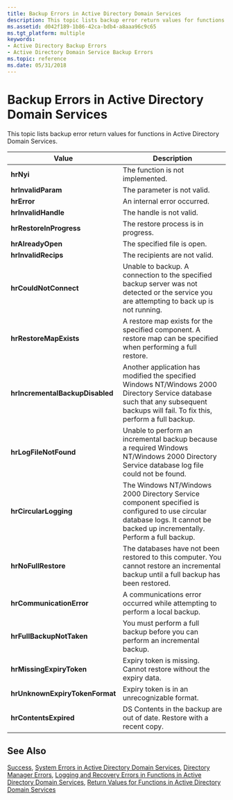 ```yaml
---
title: Backup Errors in Active Directory Domain Services
description: This topic lists backup error return values for functions in Active Directory Domain Services.
ms.assetid: d042f189-1b86-42ca-bdb4-a8aaa96c9c65
ms.tgt_platform: multiple
keywords:
- Active Directory Backup Errors
- Active Directory Domain Service Backup Errors
ms.topic: reference
ms.date: 05/31/2018
---
```


# Backup Errors in Active Directory Domain Services

This topic lists backup error return values for functions in Active Directory Domain Services.



| Value                                      | Description                                                                                                                                                                                  |
|--------------------------------------------|----------------------------------------------------------------------------------------------------------------------------------------------------------------------------------------------|
| **hrNyi**<br/>                       | The function is not implemented.<br/>                                                                                                                                                  |
| **hrInvalidParam**<br/>              | The parameter is not valid.<br/>                                                                                                                                                       |
| **hrError**<br/>                     | An internal error occurred.<br/>                                                                                                                                                       |
| **hrInvalidHandle**<br/>             | The handle is not valid.<br/>                                                                                                                                                          |
| **hrRestoreInProgress**<br/>         | The restore process is in progress.<br/>                                                                                                                                               |
| **hrAlreadyOpen**<br/>               | The specified file is open.<br/>                                                                                                                                                       |
| **hrInvalidRecips**<br/>             | The recipients are not valid. <br/>                                                                                                                                                    |
| **hrCouldNotConnect**<br/>           | Unable to backup. A connection to the specified backup server was not detected or the service you are attempting to back up is not running.<br/>                                       |
| **hrRestoreMapExists**<br/>          | A restore map exists for the specified component. A restore map can be specified when performing a full restore.<br/>                                                                  |
| **hrIncrementalBackupDisabled**<br/> | Another application has modified the specified Windows NT/Windows 2000 Directory Service database such that any subsequent backups will fail. To fix this, perform a full backup.<br/> |
| **hrLogFileNotFound**<br/>           | Unable to perform an incremental backup because a required Windows NT/Windows 2000 Directory Service database log file could not be found.<br/>                                        |
| **hrCircularLogging**<br/>           | The Windows NT/Windows 2000 Directory Service component specified is configured to use circular database logs. It cannot be backed up incrementally. Perform a full backup.<br/>       |
| **hrNoFullRestore**<br/>             | The databases have not been restored to this computer. You cannot restore an incremental backup until a full backup has been restored.<br/>                                            |
| **hrCommunicationError**<br/>        | A communications error occurred while attempting to perform a local backup.<br/>                                                                                                       |
| **hrFullBackupNotTaken**<br/>        | You must perform a full backup before you can perform an incremental backup.<br/>                                                                                                      |
| **hrMissingExpiryToken**<br/>        | Expiry token is missing. Cannot restore without the expiry data.<br/>                                                                                                                  |
| **hrUnknownExpiryTokenFormat**<br/>  | Expiry token is in an unrecognizable format.<br/>                                                                                                                                      |
| **hrContentsExpired**<br/>           | DS Contents in the backup are out of date. Restore with a recent copy.<br/>                                                                                                            |



 

## See Also

[Success](success.md), [System Errors in Active Directory Domain Services](system-errors-in-active-directory-domain-services.md), [Directory Manager Errors](directory-manager-errors.md), [Logging and Recovery Errors in Functions in Active Directory Domain Services](logging-and-recovery-errors-in-functions-in-active-directory-domain-services.md), [Return Values for Functions in Active Directory Domain Services](return-values-for-functions-in-active-directory-domain-services.md)


 

 





